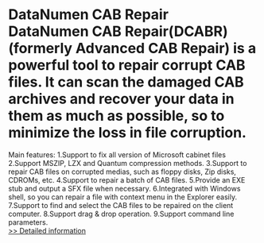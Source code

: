 # DataNumen CAB Repair<br />DataNumen CAB Repair(DCABR) (formerly Advanced CAB Repair) is a powerful tool to repair corrupt CAB files. It can scan the damaged CAB archives and recover your data in them as much as possible, so to minimize the loss in file corruption.

Main features:
1.Support to fix all version of Microsoft cabinet files
2.Support MSZIP, LZX and Quantum compression methods.
3.Support to repair CAB files on corrupted medias, such as floppy disks, Zip disks, CDROMs, etc.
4.Support to repair a batch of CAB files.
5.Provide an EXE stub and output a SFX file when necessary.
6.Integrated with Windows shell, so you can repair a file with context menu in the Explorer easily.
7.Support to find and select the CAB files to be repaired on the client computer.
8.Support drag & drop operation.
9.Support command line parameters.<br />[>> Detailed information](https://secure.shareit.com/shareit/product.html?productid=300063926&affiliateid=200057808)